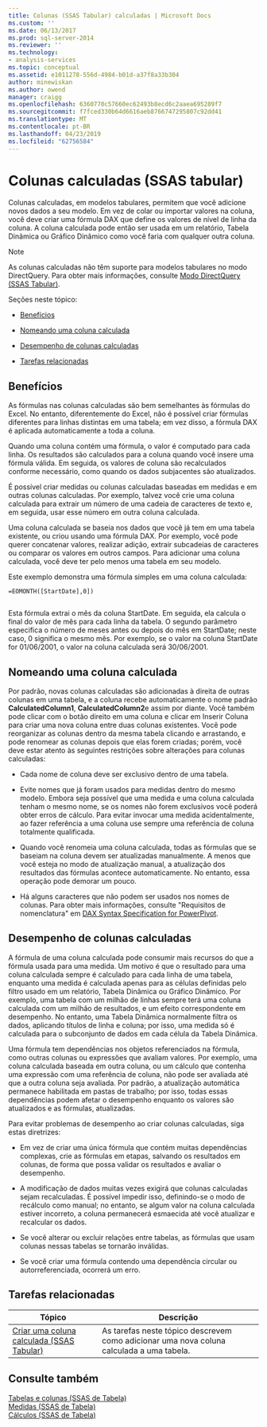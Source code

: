 ```yaml
---
title: Colunas (SSAS Tabular) calculadas | Microsoft Docs
ms.custom: ''
ms.date: 06/13/2017
ms.prod: sql-server-2014
ms.reviewer: ''
ms.technology:
- analysis-services
ms.topic: conceptual
ms.assetid: e1011278-556d-4984-b01d-a37f8a33b304
author: minewiskan
ms.author: owend
manager: craigg
ms.openlocfilehash: 6360770c57660ec62493b8ecd6c2aaea695289f7
ms.sourcegitcommit: f7fced330b64d6616aeb8766747295807c92dd41
ms.translationtype: MT
ms.contentlocale: pt-BR
ms.lasthandoff: 04/23/2019
ms.locfileid: "62756584"
---
```

# <a name="calculated-columns-ssas-tabular"></a>Colunas calculadas (SSAS tabular)
  Colunas calculadas, em modelos tabulares, permitem que você adicione novos dados a seu modelo. Em vez de colar ou importar valores na coluna, você deve criar uma fórmula DAX que define os valores de nível de linha da coluna. A coluna calculada pode então ser usada em um relatório, Tabela Dinâmica ou Gráfico Dinâmico como você faria com qualquer outra coluna.  
  
> [!NOTE]  
>  As colunas calculadas não têm suporte para modelos tabulares no modo DirectQuery. Para obter mais informações, consulte [Modo DirectQuery &#40;SSAS Tabular&#41;](directquery-mode-ssas-tabular.md).  
  
 Seções neste tópico:  
  
-   [Benefícios](#bkmk_understanding)  
  
-   [Nomeando uma coluna calculada](#bkmk_naming)  
  
-   [Desempenho de colunas calculadas](#bkmk_perf)  
  
-   [Tarefas relacionadas](#bkmk_rel_tasks)  
  
##  <a name="bkmk_understanding"></a> Benefícios  
 As fórmulas nas colunas calculadas são bem semelhantes às fórmulas do Excel. No entanto, diferentemente do Excel, não é possível criar fórmulas diferentes para linhas distintas em uma tabela; em vez disso, a fórmula DAX é aplicada automaticamente a toda a coluna.  
  
 Quando uma coluna contém uma fórmula, o valor é computado para cada linha. Os resultados são calculados para a coluna quando você insere uma fórmula válida. Em seguida, os valores de coluna são recalculados conforme necessário, como quando os dados subjacentes são atualizados.  
  
 É possível criar medidas ou colunas calculadas baseadas em medidas e em outras colunas calculadas. Por exemplo, talvez você crie uma coluna calculada para extrair um número de uma cadeia de caracteres de texto e, em seguida, usar esse número em outra coluna calculada.  
  
 Uma coluna calculada se baseia nos dados que você já tem em uma tabela existente, ou criou usando uma fórmula DAX. Por exemplo, você pode querer concatenar valores, realizar adição, extrair subcadeias de caracteres ou comparar os valores em outros campos. Para adicionar uma coluna calculada, você deve ter pelo menos uma tabela em seu modelo.  
  
 Este exemplo demonstra uma fórmula simples em uma coluna calculada:  
  
```  
=EOMONTH([StartDate],0])  
  
```  
  
 Esta fórmula extrai o mês da coluna StartDate. Em seguida, ela calcula o final do valor de mês para cada linha da tabela. O segundo parâmetro especifica o número de meses antes ou depois do mês em StartDate; neste caso, 0 significa o mesmo mês. Por exemplo, se o valor na coluna StartDate for 01/06/2001, o valor na coluna calculada será 30/06/2001.  
  
##  <a name="bkmk_naming"></a> Nomeando uma coluna calculada  
 Por padrão, novas colunas calculadas são adicionadas à direita de outras colunas em uma tabela, e a coluna recebe automaticamente o nome padrão **CalculatedColumn1**, **CalculatedColumn2**e assim por diante. Você também pode clicar com o botão direito em uma coluna e clicar em Inserir Coluna para criar uma nova coluna entre duas colunas existentes. Você pode reorganizar as colunas dentro da mesma tabela clicando e arrastando, e pode renomear as colunas depois que elas forem criadas; porém, você deve estar atento às seguintes restrições sobre alterações para colunas calculadas:  
  
-   Cada nome de coluna deve ser exclusivo dentro de uma tabela.  
  
-   Evite nomes que já foram usados para medidas dentro do mesmo modelo. Embora seja possível que uma medida e uma coluna calculada tenham o mesmo nome, se os nomes não forem exclusivos você poderá obter erros de cálculo. Para evitar invocar uma medida acidentalmente, ao fazer referência a uma coluna use sempre uma referência de coluna totalmente qualificada.  
  
-   Quando você renomeia uma coluna calculada, todas as fórmulas que se baseiam na coluna devem ser atualizadas manualmente. A menos que você esteja no modo de atualização manual, a atualização dos resultados das fórmulas acontece automaticamente. No entanto, essa operação pode demorar um pouco.  
  
-   Há alguns caracteres que não podem ser usados nos nomes de colunas. Para obter mais informações, consulte "Requisitos de nomenclatura" em [DAX Syntax Specification for PowerPivot](https://msdn.microsoft.com/library/ee634217(v=sql.120).aspx).  
  
##  <a name="bkmk_perf"></a> Desempenho de colunas calculadas  
 A fórmula de uma coluna calculada pode consumir mais recursos do que a fórmula usada para uma medida. Um motivo é que o resultado para uma coluna calculada sempre é calculado para cada linha de uma tabela, enquanto uma medida é calculada apenas para as células definidas pelo filtro usado em um relatório, Tabela Dinâmica ou Gráfico Dinâmico. Por exemplo, uma tabela com um milhão de linhas sempre terá uma coluna calculada com um milhão de resultados, e um efeito correspondente em desempenho. No entanto, uma Tabela Dinâmica normalmente filtra os dados, aplicando títulos de linha e coluna; por isso, uma medida só é calculada para o subconjunto de dados em cada célula da Tabela Dinâmica.  
  
 Uma fórmula tem dependências nos objetos referenciados na fórmula, como outras colunas ou expressões que avaliam valores. Por exemplo, uma coluna calculada baseada em outra coluna, ou um cálculo que contenha uma expressão com uma referência de coluna, não pode ser avaliada até que a outra coluna seja avaliada. Por padrão, a atualização automática permanece habilitada em pastas de trabalho; por isso, todas essas dependências podem afetar o desempenho enquanto os valores são atualizados e as fórmulas, atualizadas.  
  
 Para evitar problemas de desempenho ao criar colunas calculadas, siga estas diretrizes:  
  
-   Em vez de criar uma única fórmula que contém muitas dependências complexas, crie as fórmulas em etapas, salvando os resultados em colunas, de forma que possa validar os resultados e avaliar o desempenho.  
  
-   A modificação de dados muitas vezes exigirá que colunas calculadas sejam recalculadas. É possível impedir isso, definindo-se o modo de recálculo como manual; no entanto, se algum valor na coluna calculada estiver incorreto, a coluna permanecerá esmaecida até você atualizar e recalcular os dados.  
  
-   Se você alterar ou excluir relações entre tabelas, as fórmulas que usam colunas nessas tabelas se tornarão inválidas.  
  
-   Se você criar uma fórmula contendo uma dependência circular ou autorreferenciada, ocorrerá um erro.  
  
##  <a name="bkmk_rel_tasks"></a> Tarefas relacionadas  
  
|Tópico|Descrição|  
|-----------|-----------------|  
|[Criar uma coluna calculada &#40;SSAS Tabular&#41;](ssas-calculated-columns-create-a-calculated-column.md)|As tarefas neste tópico descrevem como adicionar uma nova coluna calculada a uma tabela.|  
  
## <a name="see-also"></a>Consulte também  
 [Tabelas e colunas &#40;SSAS de Tabela&#41;](tables-and-columns-ssas-tabular.md)   
 [Medidas &#40;SSAS de Tabela&#41;](measures-ssas-tabular.md)   
 [Cálculos &#40;SSAS de Tabela&#41;](calculations-ssas-tabular.md)  
  
  
